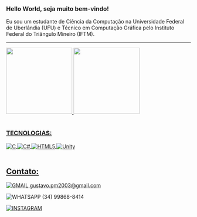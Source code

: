 ### Hello World, seja muito bem-vindo!

Eu sou um estudante de Ciência da Computação na Universidade Federal de Uberlândia (UFU) e Técnico em Computação Gráfica pelo Instituto Federal do Triângulo Mineiro (IFTM).
<hr size="50">
<table>
  <a href="https://github.com/leehxd">
  <img height="180em" src="https://github-readme-stats.vercel.app/api?username=gustavopereiramendes1&show_icons=true&theme=tokyonight&include_all_commits=true"/>
  <img height="180em" src="https://github-readme-stats.vercel.app/api/top-langs/?username=gustavopereiramendes1&layout=compact&langs_count=6&theme=tokyonight"/>
</table>

### TECNOLOGIAS:
<div style="display: inline_block">
    <img align="center" alt="C" src="https://img.shields.io/badge/C-00599C?style=for-the-badge&logo=c&logoColor=white"/>
    <img align="center" alt="C#" src="https://img.shields.io/badge/C%23-239120?style=for-the-badge&logo=c-sharp&logoColor=white"/>
    <img align="center" alt="HTML5" src="https://img.shields.io/badge/HTML5-E34F26?style=for-the-badge&logo=html5&logoColor=white"/>
    <img align="center" alt="Unity" src="https://img.shields.io/badge/Unity-100000?style=for-the-badge&logo=unity&logoColor=white"/>
</div><br/>

## Contato: 
![GMAIL](https://img.shields.io/badge/Gmail-D14836?style=for-the-badge&logo=gmail&logoColor=white) gustavo.pm2003@gmail.com

![WHATSAPP](https://img.shields.io/badge/WhatsApp-25D366?style=for-the-badge&logo=whatsapp&logoColor=white) (34) 99868-8414

[![INSTAGRAM](https://img.shields.io/badge/Instagram-E4405F?style=for-the-badge&logo=instagram&logoColor=white)](https://www.instagram.com/gustavo_pereira55/)
